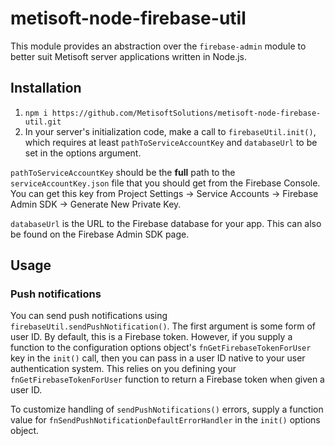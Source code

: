 # metisoft-node-firebase-util

This module provides an abstraction over the `firebase-admin` module to better suit Metisoft server applications written in Node.js.

## Installation

1. `npm i https://github.com/MetisoftSolutions/metisoft-node-firebase-util.git`
2. In your server's initialization code, make a call to `firebaseUtil.init()`, which requires at least `pathToServiceAccountKey` and `databaseUrl` to be set in the options argument.

`pathToServiceAccountKey` should be the **full** path to the `serviceAccountKey.json` file that you should get from the Firebase Console. You can get this key from Project Settings -> Service Accounts -> Firebase Admin SDK -> Generate New Private Key.

`databaseUrl` is the URL to the Firebase database for your app. This can also be found on the Firebase Admin SDK page.

## Usage

### Push notifications

You can send push notifications using `firebaseUtil.sendPushNotification()`. The first argument is some form of user ID. By default, this is a Firebase token. However, if you supply a function to the configuration options object's `fnGetFirebaseTokenForUser` key in the `init()` call, then you can pass in a user ID native to your user authentication system. This relies on you defining your `fnGetFirebaseTokenForUser` function to return a Firebase token when given a user ID.

To customize handling of `sendPushNotifications()` errors, supply a function value for `fnSendPushNotificationDefaultErrorHandler` in the `init()` options object.